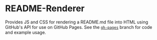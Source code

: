 # README-Renderer
Provides JS and CSS for rendering a README.md file into HTML using GitHub's API for use on GitHub Pages. See the [`gh-pages`](https://github.com/Haroon96/README-Renderer/tree/gh-pages) branch for code and example usage.

